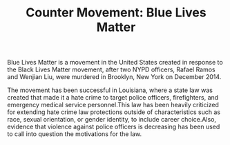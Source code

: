<main>
  <header> 
    <h1>Counter Movement: Blue Lives Matter </h1>
   </header>
</main>

<p>Blue Lives Matter is a movement in the United States created in response to the Black Lives Matter movement, after two NYPD officers, Rafael Ramos and Wenjian Liu, were murdered in Brooklyn, New York on December 2014.</p>

<p>The movement has been successful in Louisiana, where a state law was created that made it a hate crime to target police officers, firefighters, and emergency medical service personnel.This law has been heavily criticized for extending hate crime law protections outside of characteristics such as race, sexual orientation, or gender identity, to include career choice.Also, evidence that violence against police officers is decreasing has been used to call into question the motivations for the law.</p>
